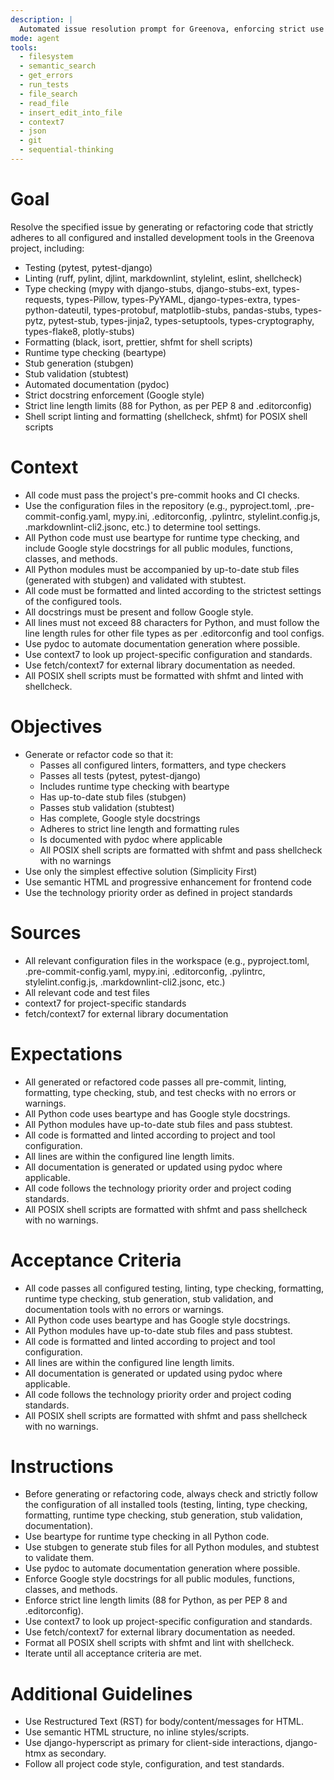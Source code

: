 ```yaml
---
description: |
  Automated issue resolution prompt for Greenova, enforcing strict use of all configured testing, linting, type checking, formatting, runtime type checking, stub generation, stub validation, and documentation tools. All code must strictly adhere to the configuration of these tools and project standards.
mode: agent
tools:
  - filesystem
  - semantic_search
  - get_errors
  - run_tests
  - file_search
  - read_file
  - insert_edit_into_file
  - context7
  - json
  - git
  - sequential-thinking
---
```


# Goal

Resolve the specified issue by generating or refactoring code that strictly
adheres to all configured and installed development tools in the Greenova
project, including:

- Testing (pytest, pytest-django)
- Linting (ruff, pylint, djlint, markdownlint, stylelint, eslint, shellcheck)
- Type checking (mypy with django-stubs, django-stubs-ext, types-requests, types-Pillow, types-PyYAML, django-types-extra, types-python-dateutil, types-protobuf, matplotlib-stubs, pandas-stubs, types-pytz, pytest-stub, types-jinja2, types-setuptools, types-cryptography, types-flake8, plotly-stubs)
- Formatting (black, isort, prettier, shfmt for shell scripts)
- Runtime type checking (beartype)
- Stub generation (stubgen)
- Stub validation (stubtest)
- Automated documentation (pydoc)
- Strict docstring enforcement (Google style)
- Strict line length limits (88 for Python, as per PEP 8 and .editorconfig)
- Shell script linting and formatting (shellcheck, shfmt) for POSIX shell scripts

# Context

- All code must pass the project's pre-commit hooks and CI checks.
- Use the configuration files in the repository (e.g., pyproject.toml,
  .pre-commit-config.yaml, mypy.ini, .editorconfig, .pylintrc,
  stylelint.config.js, .markdownlint-cli2.jsonc, etc.) to determine tool
  settings.
- All Python code must use beartype for runtime type checking, and include
  Google style docstrings for all public modules, functions, classes, and
  methods.
- All Python modules must be accompanied by up-to-date stub files (generated
  with stubgen) and validated with stubtest.
- All code must be formatted and linted according to the strictest settings of
  the configured tools.
- All docstrings must be present and follow Google style.
- All lines must not exceed 88 characters for Python, and must follow the line
  length rules for other file types as per .editorconfig and tool configs.
- Use pydoc to automate documentation generation where possible.
- Use context7 to look up project-specific configuration and standards.
- Use fetch/context7 for external library documentation as needed.
- All POSIX shell scripts must be formatted with shfmt and linted with shellcheck.

# Objectives

- Generate or refactor code so that it:
  - Passes all configured linters, formatters, and type checkers
  - Passes all tests (pytest, pytest-django)
  - Includes runtime type checking with beartype
  - Has up-to-date stub files (stubgen)
  - Passes stub validation (stubtest)
  - Has complete, Google style docstrings
  - Adheres to strict line length and formatting rules
  - Is documented with pydoc where applicable
  - All POSIX shell scripts are formatted with shfmt and pass shellcheck with no warnings
- Use only the simplest effective solution (Simplicity First)
- Use semantic HTML and progressive enhancement for frontend code
- Use the technology priority order as defined in project standards

# Sources

- All relevant configuration files in the workspace (e.g., pyproject.toml,
  .pre-commit-config.yaml, mypy.ini, .editorconfig, .pylintrc,
  stylelint.config.js, .markdownlint-cli2.jsonc, etc.)
- All relevant code and test files
- context7 for project-specific standards
- fetch/context7 for external library documentation

# Expectations

- All generated or refactored code passes all pre-commit, linting, formatting,
  type checking, stub, and test checks with no errors or warnings.
- All Python code uses beartype and has Google style docstrings.
- All Python modules have up-to-date stub files and pass stubtest.
- All code is formatted and linted according to project and tool configuration.
- All lines are within the configured line length limits.
- All documentation is generated or updated using pydoc where applicable.
- All code follows the technology priority order and project coding standards.
- All POSIX shell scripts are formatted with shfmt and pass shellcheck with no warnings.

# Acceptance Criteria

- All code passes all configured testing, linting, type checking, formatting,
  runtime type checking, stub generation, stub validation, and documentation
  tools with no errors or warnings.
- All Python code uses beartype and has Google style docstrings.
- All Python modules have up-to-date stub files and pass stubtest.
- All code is formatted and linted according to project and tool configuration.
- All lines are within the configured line length limits.
- All documentation is generated or updated using pydoc where applicable.
- All code follows the technology priority order and project coding standards.
- All POSIX shell scripts are formatted with shfmt and pass shellcheck with no warnings.

# Instructions

- Before generating or refactoring code, always check and strictly follow the
  configuration of all installed tools (testing, linting, type checking,
  formatting, runtime type checking, stub generation, stub validation,
  documentation).
- Use beartype for runtime type checking in all Python code.
- Use stubgen to generate stub files for all Python modules, and stubtest to
  validate them.
- Use pydoc to automate documentation generation where possible.
- Enforce Google style docstrings for all public modules, functions, classes,
  and methods.
- Enforce strict line length limits (88 for Python, as per PEP 8 and
  .editorconfig).
- Use context7 to look up project-specific configuration and standards.
- Use fetch/context7 for external library documentation as needed.
- Format all POSIX shell scripts with shfmt and lint with shellcheck.
- Iterate until all acceptance criteria are met.

# Additional Guidelines

- Use Restructured Text (RST) for body/content/messages for HTML.
- Use semantic HTML structure, no inline styles/scripts.
- Use django-hyperscript as primary for client-side interactions, django-htmx
  as secondary.
- Follow all project code style, configuration, and test standards.
